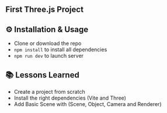 ## First Three.js Project

## ⚙️ Installation & Usage

- Clone or download the repo
- `npm install` to install all dependencies
- `npm run dev` to launch server

## 📚 Lessons Learned

- Create a project from scratch
- Install the right dependencies (Vite and Three)
- Add Basic Scene with (Scene, Object, Camera and Renderer)
